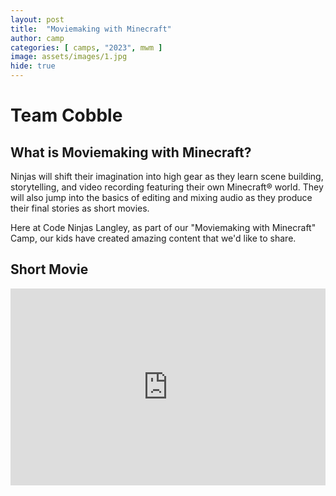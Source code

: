 ```yaml
---
layout: post
title:  "Moviemaking with Minecraft"
author: camp
categories: [ camps, "2023", mwm ]
image: assets/images/1.jpg
hide: true
---
```

# Team Cobble

## What is Moviemaking with Minecraft?
Ninjas will shift their imagination into high gear as they learn scene building, storytelling, and video recording featuring their own Minecraft® world. They will also jump into the basics of editing and mixing audio as they produce their final stories as short movies.

Here at Code Ninjas Langley, as part of our "Moviemaking with Minecraft" Camp, our kids have created amazing content that we'd like to share.


## Short Movie

<p><iframe style="width:100%;" height="315" src="https://www.youtube.com/embed/SOIA3jder7o?rel=0&amp;showinfo=0" frameborder="0" allowfullscreen></iframe></p>

<!-- Please check back after a while, the sensei is uploading the content to the hub.
<div style="width:100%">
    <img src='/assets/images/upload-cat.gif' style="width:80%;margin:auto;">
<div> -->
